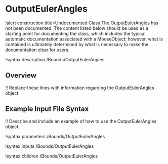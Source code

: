 # OutputEulerAngles

!alert construction title=Undocumented Class
The OutputEulerAngles has not been documented. The content listed below should be used as a starting point for
documenting the class, which includes the typical automatic documentation associated with a
MooseObject; however, what is contained is ultimately determined by what is necessary to make the
documentation clear for users.

!syntax description /Bounds/OutputEulerAngles

## Overview

!! Replace these lines with information regarding the OutputEulerAngles object.

## Example Input File Syntax

!! Describe and include an example of how to use the OutputEulerAngles object.

!syntax parameters /Bounds/OutputEulerAngles

!syntax inputs /Bounds/OutputEulerAngles

!syntax children /Bounds/OutputEulerAngles

